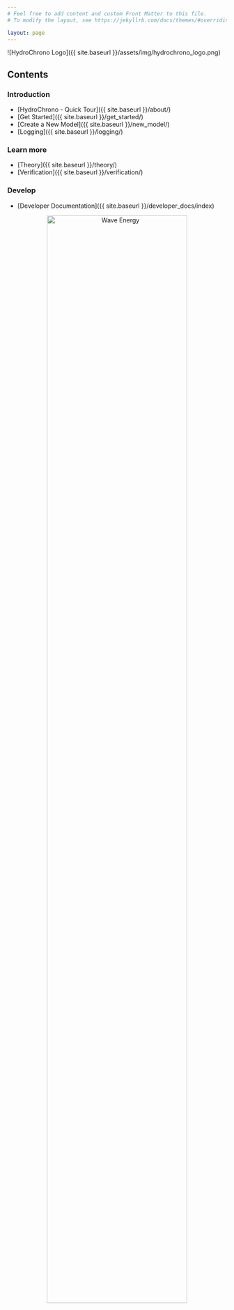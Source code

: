 ```yaml
---
# Feel free to add content and custom Front Matter to this file.
# To modify the layout, see https://jekyllrb.com/docs/themes/#overriding-theme-defaults

layout: page
---
```


![HydroChrono Logo]({{ site.baseurl }}/assets/img/hydrochrono_logo.png)

## Contents

### Introduction

- [HydroChrono - Quick Tour]({{ site.baseurl }}/about/)
- [Get Started]({{ site.baseurl }}/get_started/)
- [Create a New Model]({{ site.baseurl }}/new_model/)
- [Logging]({{ site.baseurl }}/logging/)

### Learn more

- [Theory]({{ site.baseurl }}/theory/)
- [Verification]({{ site.baseurl }}/verification/)

### Develop

- [Developer Documentation]({{ site.baseurl }}/developer_docs/index)

<p align="center">
  <img src="https://nrel.github.io/HydroChrono/assets/img/wave_animation2.gif" alt="Wave Energy" width="80%" />
</p>